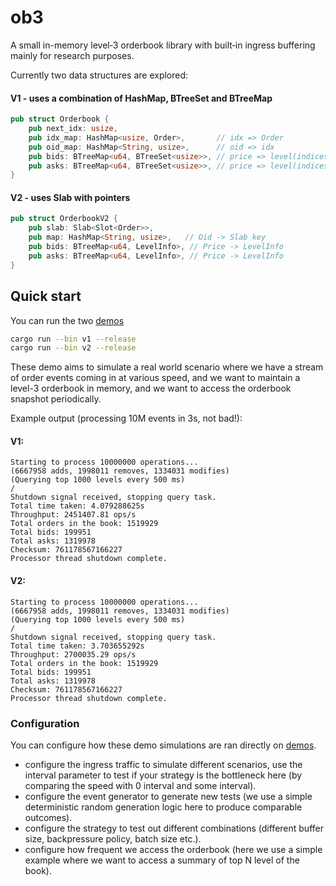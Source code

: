 # ob3

A small in-memory level‑3 orderbook library with built‑in ingress buffering mainly for research purposes.

Currently two data structures are explored:
#### V1 - uses a combination of HashMap, BTreeSet and BTreeMap
```rust
pub struct Orderbook {
    pub next_idx: usize,
    pub idx_map: HashMap<usize, Order>,       // idx => Order
    pub oid_map: HashMap<String, usize>,      // oid => idx
    pub bids: BTreeMap<u64, BTreeSet<usize>>, // price => level(indices)
    pub asks: BTreeMap<u64, BTreeSet<usize>>, // price => level(indices)
}
```
#### V2 - uses Slab with pointers
```rust
pub struct OrderbookV2 {
    pub slab: Slab<Slot<Order>>,
    pub map: HashMap<String, usize>,   // Oid -> Slab key
    pub bids: BTreeMap<u64, LevelInfo>, // Price -> LevelInfo
    pub asks: BTreeMap<u64, LevelInfo>, // Price -> LevelInfo
}
```

## Quick start

You can run the two [demos](/src/bin/)
```zsh
cargo run --bin v1 --release
cargo run --bin v2 --release
```

These demo aims to simulate a real world scenario where we have a stream of order events coming in at various speed, and we want to maintain a level-3 orderbook in memory, and we want to access the orderbook snapshot periodically.

Example output (processing 10M events in 3s, not bad!):
#### V1:
```
Starting to process 10000000 operations...
(6667958 adds, 1998011 removes, 1334031 modifies)
(Querying top 1000 levels every 500 ms)
/
Shutdown signal received, stopping query task.
Total time taken: 4.079288625s
Throughput: 2451407.81 ops/s
Total orders in the book: 1519929
Total bids: 199951
Total asks: 1319978
Checksum: 761178567166227
Processor thread shutdown complete.
```

#### V2:
```
Starting to process 10000000 operations...
(6667958 adds, 1998011 removes, 1334031 modifies)
(Querying top 1000 levels every 500 ms)
/
Shutdown signal received, stopping query task.
Total time taken: 3.703655292s
Throughput: 2700035.29 ops/s
Total orders in the book: 1519929
Total bids: 199951
Total asks: 1319978
Checksum: 761178567166227
Processor thread shutdown complete.
```

### Configuration
You can configure how these demo simulations are ran directly on [demos](/src/bin/).

- configure the ingress traffic to simulate different scenarios, use the interval parameter to test if your strategy is the bottleneck here (by comparing the speed with 0 interval and some interval).
- configure the event generator to generate new tests (we use a simple deterministic random generation logic here to produce comparable outcomes).
- configure the strategy to test out different combinations (different buffer size, backpressure policy, batch size etc.).
- configure how frequent we access the orderbook (here we use a simple example where we want to access a summary of top N level of the book).